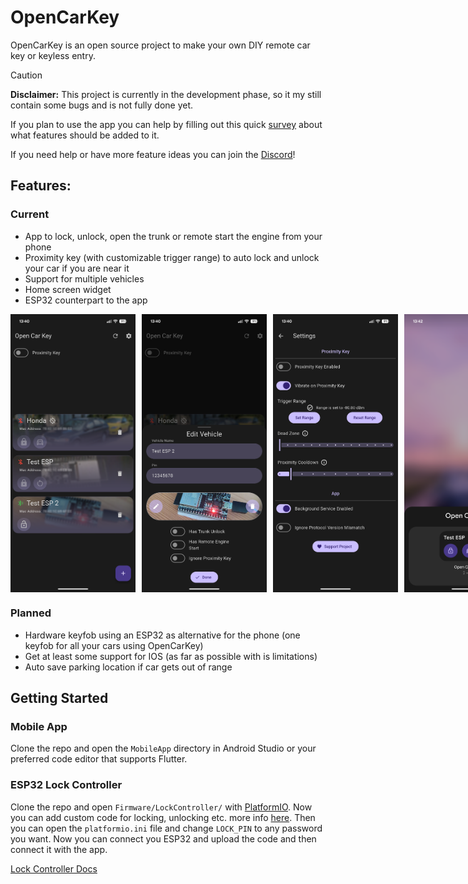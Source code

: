 # OpenCarKey

OpenCarKey is an open source project to make your own DIY remote car key or keyless entry.

>[!CAUTION]
>**Disclaimer:** This project is currently in the development phase, so it my still contain some bugs and is not fully done yet.

If you plan to use the app you can help by filling out this quick [survey](https://forms.gle/NZScbn8mKhP7yUqp9) about what features should be added to it. 

If you need help or have more feature ideas you can join the [Discord](https://discord.gg/dYf8zrVUHt)!

## Features:
### Current
- App to lock, unlock, open the trunk or remote start the engine from your phone
- Proximity key (with customizable trigger range) to auto lock and unlock your car if you are near it
- Support for multiple vehicles
- Home screen widget
- ESP32 counterpart to the app

<div style="display: flex; gap: 10px;">
  <img src="Docs/Images/screenshot_home_OLrFi.png" width="200" height="auto">
  <img src="Docs/Images/screenshot_edit_OLrFi.png" width="200" height="auto">
  <img src="Docs/Images/screenshot_settings_NWhqX.png" width="200" height="auto">
  <img src="Docs/Images/screenshot_widget_io2lu.png" width="200" height="auto">
</div>

### Planned
- Hardware keyfob using an ESP32 as alternative for the phone (one keyfob for all your cars using OpenCarKey)
- Get at least some support for IOS (as far as possible with is limitations)
- Auto save parking location if car gets out of range

## Getting Started
### Mobile App
Clone the repo and open the `MobileApp` directory in Android Studio or your preferred code editor that supports Flutter.

### ESP32 Lock Controller
Clone the repo and open `Firmware/LockController/` with [PlatformIO](https://platformio.org/platformio-ide).
Now you can add custom code for locking, unlocking etc. more info [here](Docs/LockController.md#custom-code-for-locking-unlocking-etc).
Then you can open the `platformio.ini` file and change `LOCK_PIN` to any password you want.
Now you can connect you ESP32 and upload the code and then connect it with the app.

[Lock Controller Docs](Docs/LockController.md)